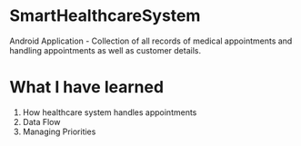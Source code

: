 # SmartHealthcareSystem</br>

Android Application - Collection of all records of medical appointments and handling appointments as well as customer details.</br>

# What I have learned</br>

1. How healthcare system handles appointments
2. Data Flow
3. Managing Priorities


